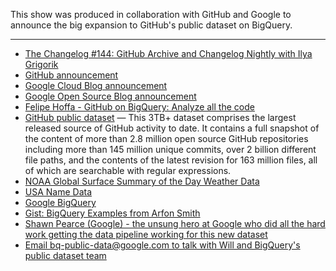 This show was produced in collaboration with GitHub and Google to announce the big expansion to GitHub's public dataset on BigQuery.

---

* [The Changelog #144: GitHub Archive and Changelog Nightly with Ilya Grigorik](https://changelog.com/podcast/144)
* [GitHub announcement](https://github.com/blog/2201-making-open-source-data-more-available)
* [Google Cloud Blog announcement](https://cloudplatform.googleblog.com/2016/06/GitHub-on-BigQuery-analyze-all-the-open-source-code.html)
* [Google Open Source Blog announcement](http://google-opensource.blogspot.com/2016/06/github-on-bigquery-analyze-all-code.html)
* [Felipe Hoffa - GitHub on BigQuery: Analyze all the code](https://medium.com/@hoffa/b3576fd2b150#.ttmhkfsze)
* [GitHub public dataset](https://cloud.google.com/bigquery/public-data/github) — This 3TB+ dataset comprises the largest released source of GitHub activity to date. It contains a full snapshot of the content of more than 2.8 million open source GitHub repositories including more than 145 million unique commits, over 2 billion different file paths, and the contents of the latest revision for 163 million files, all of which are searchable with regular expressions.
* [NOAA Global Surface Summary of the Day Weather Data](https://cloud.google.com/bigquery/public-data/noaa-gsod)
* [USA Name Data](https://cloud.google.com/bigquery/public-data/usa-names)
* [Google BigQuery](https://cloud.google.com/bigquery/)
* [Gist: BigQuery Examples from Arfon Smith](https://gist.github.com/arfon/49ca314a5b0a00b1ebf91167db3ff02c)
* [Shawn Pearce (Google) - the unsung hero at Google who did all the hard work getting the data pipeline working for this new dataset](https://github.com/spearce)
* [Email bq-public-data@google.com to talk with Will and BigQuery's public dataset team](mailto:bq-public-data@google.com)